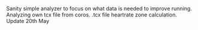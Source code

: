 Sanity simple analyzer to focus on what data is needed to improve running. 
Analyzing own tcx file from coros.
.tcx file heartrate zone calculation.
Update 20th May
